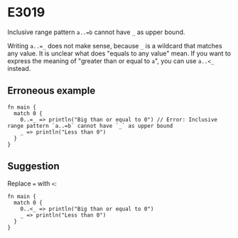 # E3019

Inclusive range pattern `a..=b` cannot have `_` as upper bound.

Writing `a..=_` does not make sense, because `_` is a wildcard that matches any
value. It is unclear what does "equals to any value" mean. If you want to
express the meaning of "greater than or equal to `a`", you can use `a..<_`
instead.

## Erroneous example

```moonbit
fn main {
  match 0 {
    0..=_ => println("Big than or equal to 0") // Error: Inclusive range pattern `a..=b` cannot have `_` as upper bound
    _ => println("Less than 0")
  }
}
```

## Suggestion

Replace `=` with `<`:

```moonbit
fn main {
  match 0 {
    0..<_ => println("Big than or equal to 0")
    _ => println("Less than 0")
  }
}
```
